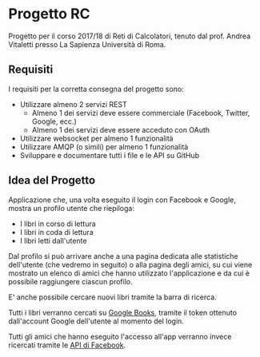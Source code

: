 # Progetto RC

Progetto per il corso 2017/18 di Reti di Calcolatori, tenuto dal prof. Andrea Vitaletti presso La Sapienza Università di Roma.

## Requisiti

I requisiti per la corretta consegna del progetto sono:
- Utilizzare almeno 2 servizi REST
  - Almeno 1 dei servizi deve essere commerciale (Facebook, Twitter, Google, ecc.)
  - Almeno 1 dei servizi deve essere acceduto con OAuth
- Utilizzare websocket per almeno 1 funzionalità
- Utilizzare AMQP (o simili) per almeno 1 funzionalità
- Sviluppare e documentare tutti i file e le API su GitHub

## Idea del Progetto

Applicazione che, una volta eseguito il login con Facebook e Google, mostra un profilo utente che riepiloga:

- I libri in corso di lettura
- I libri in coda di lettura
- I libri letti dall'utente

Dal profilo si può arrivare anche a una pagina dedicata alle statistiche dell'utente (che vedremo in seguito) o alla pagina degli amici, su cui viene mostrato un elenco di amici che hanno utilizzato l'applicazione e da cui è possibile raggiungere ciascun profilo.

E' anche possibile cercare nuovi libri tramite la barra di ricerca.

Tutti i libri verranno cercati su [Google Books](https://developers.google.com/books/), tramite il token ottenuto dall'account Google dell'utente al momento del login.

Tutti gli amici che hanno eseguito l'accesso all'app verranno invece ricercati tramite le [API di Facebook](https://developers.facebook.com/docs/graph-api/).
